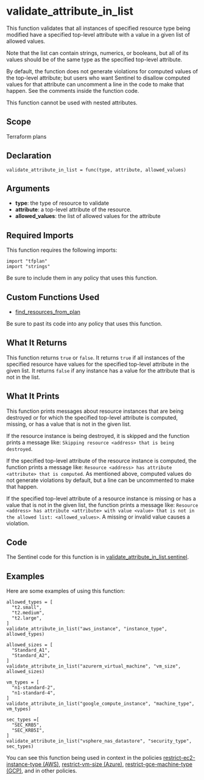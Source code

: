 # validate_attribute_in_list
This function validates that all instances of specified resource type being modified have a specified top-level attribute with a value in a given list of allowed values.

Note that the list can contain strings, numerics, or booleans, but all of its values should be of the same type as the specified top-level attribute.

By default, the function does not generate violations for computed values of the top-level attribute; but users who want Sentinel to disallow computed values for that attribute can uncomment a line in the code to make that happen. See the comments inside the function code.

This function cannot be used with nested attributes.

## Scope
Terraform plans

## Declaration
`validate_attribute_in_list = func(type, attribute, allowed_values)`

## Arguments
* **type**: the type of resource to validate
* **attribute**: a top-level attribute of the resource.
* **allowed_values**: the list of allowed values for the attribute

## Required Imports
This function requires the following imports:
```
import "tfplan"
import "strings"
```
Be sure to include them in any policy that uses this function.

## Custom Functions Used
* [find_resources_from_plan](./find_resources_from_plan.md)

Be sure to past its code into any policy that uses this function.

## What It Returns
This function returns `true` or `false`. It returns `true` if all instances of the specified resource have values for the specified top-level attribute in the given list. It returns `false` if any instance has a value for the attribute that is not in the list.

## What It Prints
This function prints messages about resource instances that are being destroyed or for which the specified top-level attribute is computed, missing, or has a value that is not in the given list.

If the resource instance is being destroyed, it is skipped and the function prints a message like: `Skipping resource <address> that is being destroyed`.

If the specified top-level attribute of the resource instance is computed, the function prints a message like: `Resource <address> has attribute <attribute> that is computed`. As mentioned above, computed values do not generate violations by default, but a line can be uncommented to make that happen.

If the specified top-level attribute of a resource instance is missing or has a value that is not in the given list, the function prints a message like: `Resource <address> has attribute <attribute> with value <value> that is not in the allowed list: <allowed_values>`. A missing or invalid value causes a violation.

## Code
The Sentinel code for this function is in [validate_attribute_in_list.sentinel](./validate_attribute_in_list.sentinel).

## Examples
Here are some examples of using this function:
```
allowed_types = [
  "t2.small",
  "t2.medium",
  "t2.large",
]
validate_attribute_in_list("aws_instance", "instance_type", allowed_types)

allowed_sizes = [
  "Standard_A1",
  "Standard_A2",
]
validate_attribute_in_list("azurerm_virtual_machine", "vm_size", allowed_sizes)

vm_types = [
  "n1-standard-2",
  "n1-standard-4",
]
validate_attribute_in_list("google_compute_instance", "machine_type", vm_types)

sec_types =[
  "SEC_KRB5",
  "SEC_KRB5I",
]
validate_attribute_in_list("vsphere_nas_datastore", "security_type", sec_types)
```
You can see this function being used in context in the policies [restrict-ec2-instance-type (AWS)](../../aws/restrict-ec2-instance-type.sentinel), [restrict-vm-size (Azure)](../../azure/restrict-vm-size.sentinel), [restrict-gce-machine-type (GCP)](../../gcp/restrict-gce-machine-type.sentinel), and in other policies.
